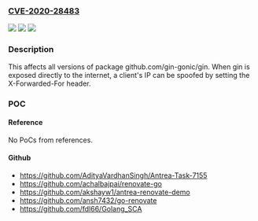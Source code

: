 ### [CVE-2020-28483](https://cve.mitre.org/cgi-bin/cvename.cgi?name=CVE-2020-28483)
![](https://img.shields.io/static/v1?label=Product&message=github.com%2Fgin-gonic%2Fgin&color=blue)
![](https://img.shields.io/static/v1?label=Version&message=0%20&color=brightgreen)
![](https://img.shields.io/static/v1?label=Vulnerability&message=HTTP%20Response%20Splitting&color=brightgreen)

### Description

This affects all versions of package github.com/gin-gonic/gin. When gin is exposed directly to the internet, a client's IP can be spoofed by setting the X-Forwarded-For header.

### POC

#### Reference
No PoCs from references.

#### Github
- https://github.com/AdityaVardhanSingh/Antrea-Task-7155
- https://github.com/achalbajpai/renovate-go
- https://github.com/akshayw1/antrea-renovate-demo
- https://github.com/ansh7432/go-renovate
- https://github.com/fdl66/Golang_SCA

